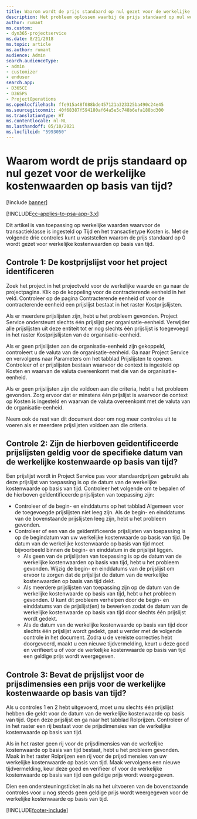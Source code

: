 ```yaml
---
title: Waarom wordt de prijs standaard op nul gezet voor de werkelijke kostenwaarden op basis van tijd?
description: Het probleem oplossen waarbij de prijs standaard op nul wordt gezet voor werkelijke kostenwaarden op basis van tijd.
author: rumant
ms.custom:
- dyn365-projectservice
ms.date: 8/21/2018
ms.topic: article
ms.author: rumant
audience: Admin
search.audienceType:
- admin
- customizer
- enduser
search.app:
- D365CE
- D365PS
- ProjectOperations
ms.openlocfilehash: ffe915a48f088bde457121a323325ba490c24e45
ms.sourcegitcommit: 40f68387f594180af64a5e5c748b6efa188bd300
ms.translationtype: HT
ms.contentlocale: nl-NL
ms.lasthandoff: 05/10/2021
ms.locfileid: "5993050"
---
```

# <a name="why-is-the-price-defaulting-to-zero-on-time-cost-actuals"></a>Waarom wordt de prijs standaard op nul gezet voor de werkelijke kostenwaarden op basis van tijd?

[!include [banner](../includes/psa-now-project-operations.md)]

[!INCLUDE[cc-applies-to-psa-app-3.x](../includes/cc-applies-to-psa-app-3x.md)]

Dit artikel is van toepassing op werkelijke waarden waarvoor de transactieklasse is ingesteld op Tijd en het transactietype Kosten is. Met de volgende drie controles kunt u vaststellen waarom de prijs standaard op 0 wordt gezet voor werkelijke kostenwaarden op basis van tijd.
 
## <a name="check-1-identify-the-cost-price-list-for-the-project"></a>Controle 1: De kostprijslijst voor het project identificeren

Zoek het project in het projectveld voor de werkelijke waarde en ga naar de projectpagina. Klik op de koppeling voor de contracterende eenheid in het veld. Controleer op de pagina Contracterende eenheid of voor de contracterende eenheid een prijslijst bestaat in het raster Kostprijslijsten.

Als er meerdere prijslijsten zijn, hebt u het probleem gevonden. Project Service ondersteunt slechts één prijslijst per organisatie-eenheid. Verwijder alle prijslijsten uit deze entiteit tot er nog slechts één prijslijst is toegevoegd in het raster Kostprijslijsten van de organisatie-eenheid.

Als er geen prijslijsten aan de organisatie-eenheid zijn gekoppeld, controleert u de valuta van de organisatie-eenheid. Ga naar Project Service en vervolgens naar Parameters om het tabblad Prijslijsten te openen. Controleer of er prijslijsten bestaan waarvoor de context is ingesteld op Kosten en waarvan de valuta overeenkomt met die van de organisatie-eenheid.
 
Als er geen prijslijsten zijn die voldoen aan die criteria, hebt u het probleem gevonden. Zorg ervoor dat er minstens één prijslijst is waarvoor de context op Kosten is ingesteld en waarvan de valuta overeenkomt met de valuta van de organisatie-eenheid.

Neem ook de rest van dit document door om nog meer controles uit te voeren als er meerdere prijslijsten voldoen aan die criteria.

## <a name="check-2-are-any-of-the-price-lists-identified-above-valid-for-the-specific-date-of-the-time-cost-actual"></a>Controle 2: Zijn de hierboven geïdentificeerde prijslijsten geldig voor de specifieke datum van de werkelijke kostenwaarde op basis van tijd?

Een prijslijst wordt in Project Service pas voor standaardprijzen gebruikt als deze prijslijst van toepassing is op de datum van de werkelijke kostenwaarde op basis van tijd. Controleer het volgende om te bepalen of de hierboven geïdentificeerde prijslijsten van toepassing zijn:

- Controleer of de begin- en einddatums op het tabblad Algemeen voor de toegevoegde prijslijsten niet leeg zijn. Als de begin- en einddatums van de bovenstaande prijslijsten leeg zijn, hebt u het probleem gevonden. 
- Controleer of een van de geïdentificeerde prijslijsten van toepassing is op de begindatum van uw werkelijke kostenwaarde op basis van tijd. De datum van de werkelijke kostenwaarde op basis van tijd moet bijvoorbeeld binnen de begin- en einddatum in de prijslijst liggen. 
    - Als geen van de prijslijsten van toepassing is op de datum van de werkelijke kostenwaarden op basis van tijd, hebt u het probleem gevonden. Wijzig de begin- en einddatums van de prijslijst om ervoor te zorgen dat de prijslijst de datum van de werkelijke kostenwaarden op basis van tijd dekt. 
    - Als meerdere prijslijsten van toepassing zijn op de datum van de werkelijke kostenwaarde op basis van tijd, hebt u het probleem gevonden. U kunt dit probleem verhelpen door de begin- en einddatums van de prijslijst(en) te bewerken zodat de datum van de werkelijke kostenwaarde op basis van tijd door slechts één prijslijst wordt gedekt. 
    - Als de datum van de werkelijke kostenwaarde op basis van tijd door slechts één prijslijst wordt gedekt, gaat u verder met de volgende controle in het document.
Zodra u de vereiste correcties hebt doorgevoerd, maakt u een nieuwe tijdvermelding, keurt u deze goed en verifieert u of voor de werkelijke kostenwaarde op basis van tijd een geldige prijs wordt weergegeven.

## <a name="check-3-is-there-a-price-in-the-price-list-for-the-pricing-dimensions-on-the-time-cost-actual"></a>Controle 3: Bevat de prijslijst voor de prijsdimensies een prijs voor de werkelijke kostenwaarde op basis van tijd?

Als u controles 1 en 2 hebt uitgevoerd, moet u nu slechts één prijslijst hebben die geldt voor de datum van de werkelijke kostenwaarde op basis van tijd. Open deze prijslijst en ga naar het tabblad Rolprijzen. Controleer of in het raster een rij bestaat voor de prijsdimensies van de werkelijke kostenwaarde op basis van tijd.

Als in het raster geen rij voor de prijsdimensies van de werkelijke kostenwaarde op basis van tijd bestaat, hebt u het probleem gevonden. Maak in het raster Rolprijzen een rij voor de prijsdimensies van uw werkelijke kostenwaarde op basis van tijd. Maak vervolgens een nieuwe tijdvermelding, keur deze goed en verifieer of voor de werkelijke kostenwaarde op basis van tijd een geldige prijs wordt weergegeven.
 
Dien een ondersteuningsticket in als na het uitvoeren van de bovenstaande controles voor u nog steeds geen geldige prijs wordt weergegeven voor de werkelijke kostenwaarde op basis van tijd.





[!INCLUDE[footer-include](../includes/footer-banner.md)]